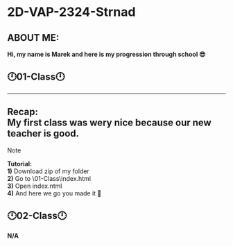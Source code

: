 # 2D-VAP-2324-Strnad
**ABOUT ME:**
---------------------------------------------------------------------
**Hi, my name is Marek and here is my progression through school 😎**

**🕛01-Class🕛**
-----------------------------------------------------------------------------
---
**Recap:** <br>
My first class was wery nice because our new teacher is good. <br>
---
> [!NOTE]
 **Tutorial:**  <br>
        **1)** Download zip of my folder <br>
        **2)** Go to \01-Class\index.html <br>
        **3)** Open index.ntml<br>
        **4)** And here we go you made it 🎉<br>
        
**🕛02-Class🕛**
----------------------------------------------------------------------------
**N/A**